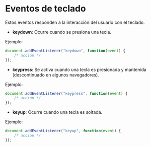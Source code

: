 # Eventos de teclado
Estos eventos responden a la interacción del usuario con el teclado.

- **keydown**: Ocurre cuando se presiona una tecla.

Ejemplo: 

```javascript
document.addEventListener("keydown", function(event) { 
    /* acción */ 
});
```

- **keypress**: Se activa cuando una tecla es presionada y mantenida (descontinuado en algunos navegadores).

Ejemplo: 

```javascript
document.addEventListener("keypress", function(event) { 
    /* acción */ 
});
```

- **keyup**: Ocurre cuando una tecla es soltada.

Ejemplo: 

```javascript
document.addEventListener("keyup", function(event) { 
    /* acción */ 
});
```
